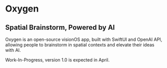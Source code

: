 # Oxygen

## Spatial Brainstorm, Powered by AI

Oxygen is an open-source visionOS app, built with SwiftUI and OpenAI API, allowing people to brainstorm in spatial contexts and elevate their ideas with AI.

Work-In-Progress, version 1.0 is expected in April.
